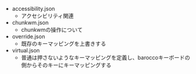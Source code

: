 - accessibility.json
    - アクセシビリティ関連
- chunkwm.json
    - chunkwmの操作について
- override.json
    - 既存のキーマッピングを上書きする
- virtual.json
    - 普通は押さないようなキーマッピングを定義し、baroccoキーボードの側からそのキーにキーマッピングする
